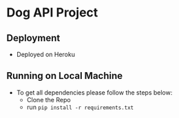 # Dog API Project

## Deployment
- Deployed on Heroku

## Running on Local Machine

- To get all dependencies please follow the steps below:
    - Clone the Repo
    - run `pip install -r requirements.txt`
